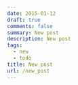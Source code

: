 ```yaml
---
date: 2015-01-12
draft: true
comments: false
summary: New post
description: New post
tags:
  - new
  - todo
title: New post
url: /new_post
---
```

